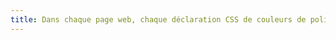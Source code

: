```yaml
---
title: Dans chaque page web, chaque déclaration CSS de couleurs de police (`color`), d’un élément susceptible de contenir du texte, est-elle accompagnée d’une déclaration de couleur de fond (`background`, `background-color`), au moins, héritée d’un parent ?
---
```

